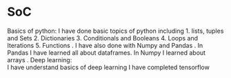 # SoC
Basics of python:
     I have done basic topics of python including  1. lists, tuples and Sets
                                                   2. Dictionaries
                                                   3. Conditionals and Booleans
                                                   4. Loops and Iterations
                                                   5. Functions .
     I have also done with Numpy and Pandas .
     In Pandas I have learned all about dataframes.
     In Numpy I learned about arrays .
Deep learning:  
     I have understand basics of deep learning
     I have completed tensorflow
     

